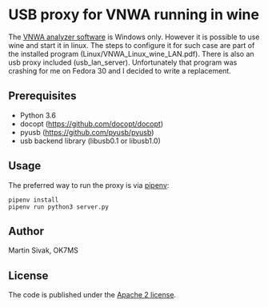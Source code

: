 # USB proxy for VNWA running in wine

The [VNWA analyzer software](https://www.sdr-kits.net/DG8SAQ-VNWA-software-documentation-user-guide) is Windows only. However it is possible to use wine and start it in linux. The steps to configure it for such case are part of the installed program (Linux/VNWA\_Linux\_wine\_LAN.pdf). There is also an usb proxy included (usb\_lan\_server). Unfortunately that program was crashing for me on Fedora 30 and I decided to write a replacement.

## Prerequisites

- Python 3.6
- docopt (https://github.com/docopt/docopt)
- pyusb (https://github.com/pyusb/pyusb)
- usb backend library (libusb0.1 or libusb1.0)

## Usage

The preferred way to run the proxy is via [pipenv](https://github.com/pypa/pipenv):

```
pipenv install
pipenv run python3 server.py
```

## Author

Martin Sivak, OK7MS

## License

The code is published under the [Apache 2 license](https://www.apache.org/licenses/LICENSE-2.0).
